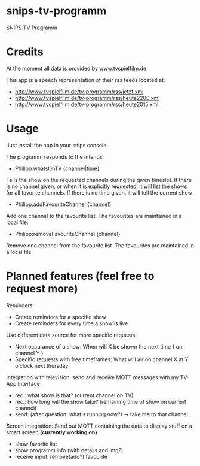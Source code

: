 # snips-tv-programm
SNIPS TV Programm

# Credits
At the moment all data is provided by www.tvspielfilm.de

This app is a speech representation of their rss feeds located at:
- http://www.tvspielfilm.de/tv-programm/rss/jetzt.xml
- http://www.tvspielfilm.de/tv-programm/rss/heute2200.xml
- http://www.tvspielfilm.de/tv-programm/rss/heute2015.xml

# Usage
Just install the app in your snips console.

The programm responds to the intends:
- Philipp:whatsOnTV {channel|time}

Tells the show on the requested channels during the given timeslot.
If there is no channel given, or when it is explicitly requested, it will list the shows for all favorite channels.
If there is no time given, it will tell the current show

- Philipp:addFavouriteChannel {channel}

Add one channel to the favourite list. The favourites are maintained in a local file.

- Philipp:removeFavouriteChannel {channel}

Remove one channel from the favourite list. The favourites are maintained in a local file.


# Planned features (feel free to request more)
Reminders:
- Create reminders for a specific show
- Create reminders for every time a show is live

Use different data source for more specific requests:
- Next occurance of a show: When will X be shown the next time { on channel Y }
- Specific requests with free timeframes: What will air on channel X at Y o'clock next thursday

Integration with television: send and receive MQTT messages with my TV-App Interface
- rec.: what show is that? (current channel on TV)
- rec.: how long will the show take? (remaining time of show on current channel)
- send: (after question: what's running now?) -> take me to that channel

Screen integration: Send out MQTT containing the data to display stuff on a smart screen <b>(currently working on)</b>
- show favorite list
- show programm info (with details and img?)
- receive input: remove(add?) favourite

